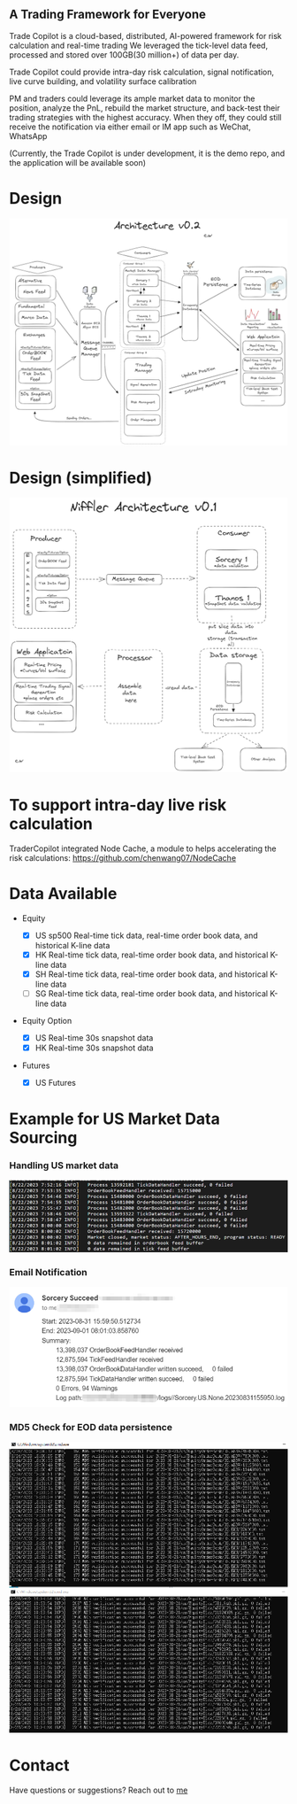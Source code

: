 ## A Trading Framework for Everyone

Trade Copilot is a cloud-based, distributed, AI-powered framework for risk calculation and real-time trading
We leveraged the tick-level data feed, processed and stored over 100GB(30 million+) of data per day.

Trade Copilot could provide intra-day risk calculation, signal notification, live curve building, and volatility surface calibration 

PM and traders could leverage its ample market data to monitor the position, analyze the PnL, rebuild the market structure, and back-test
their trading strategies with the highest accuracy. When they off, they could still receive the notification via either email or IM app such as WeChat, WhatsApp

(Currently, the Trade Copilot is under development, it is the demo repo, and the application will be available soon)


# Design

![Example Image 2](res/images/NifflerArchitectureV01Small.png)

# Design (simplified)

![Example Image](res/images/NifflerArchV01SimpleSmall.png)

# To support intra-day live risk calculation
TraderCopilot integrated Node Cache, a module to helps accelerating the risk calculations: https://github.com/chenwang07/NodeCache

# Data Available
- Equity

  - [x] US sp500 Real-time tick data, real-time order book data, and historical K-line data
  - [x] HK Real-time tick data, real-time order book data, and historical K-line data
  - [x] SH Real-time tick data, real-time order book data, and historical K-line data
  - [ ] SG Real-time tick data, real-time order book data, and historical K-line data

- Equity Option
  - [x] US Real-time 30s snapshot data
  - [x] HK Real-time 30s snapshot data

- Futures
  - [x] US Futures


# Example for US Market Data Sourcing

### Handling US market data
![Example Image 3](res/images/Example_us_data.png)

### Email Notification

![Example Image 4](res/images/email_notification.png)

### MD5 Check for EOD data persistence
![Example Image 5](res/images/md5_check.png)



# Contact
Have questions or suggestions? Reach out to [me](https://www.linkedin.com/in/chenwang666/)


